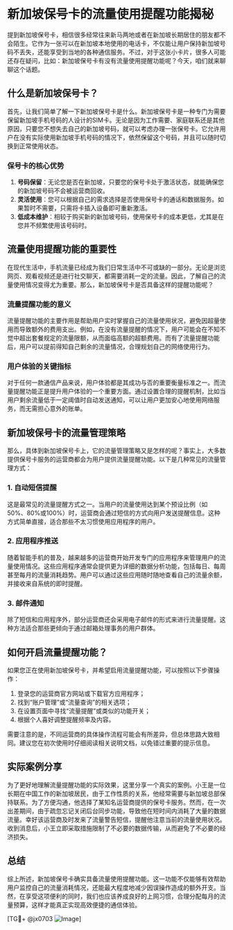 # 新加坡保号卡的流量使用提醒功能揭秘

提到新加坡保号卡，相信很多经常往来新马两地或者在新加坡长期居住的朋友都不会陌生。它作为一张可以在新加坡本地使用的电话卡，不仅能让用户保持新加坡号码不丢失，还能享受到当地的各种通信服务。不过，对于这张小卡片，很多人可能还存在疑问，比如：新加坡保号卡有没有流量使用提醒功能呢？今天，咱们就来聊聊这个话题。

## 什么是新加坡保号卡？

首先，让我们简单了解一下新加坡保号卡是什么。新加坡保号卡是一种专门为需要保留新加坡手机号码的人设计的SIM卡。无论是因为工作需要、家庭联系还是其他原因，只要您不想失去自己的新加坡号码，就可以考虑办理一张保号卡。它允许用户在没有实际使用新加坡手机号码的情况下，依然保留这个号码，并且可以随时切换到正常使用状态。

### 保号卡的核心优势

1. **号码保留**：无论您是否在新加坡，只要您的保号卡处于激活状态，就能确保您的新加坡号码不会被运营商回收。
2. **灵活使用**：您可以根据自己的需求选择是否使用保号卡的通话和数据服务。如果暂时不需要，只需将卡插入设备即可重新激活。
3. **低成本维护**：相较于购买新的新加坡号码，使用保号卡的成本更低，尤其是在您并不频繁使用该号码时。

## 流量使用提醒功能的重要性

在现代生活中，手机流量已经成为我们日常生活中不可或缺的一部分。无论是浏览网页、观看视频还是进行社交聊天，都需要消耗一定的流量。因此，了解自己的流量使用情况变得尤为重要。那么，新加坡保号卡是否具备这样的提醒功能呢？

### 流量提醒功能的意义

流量提醒功能的主要作用是帮助用户实时掌握自己的流量使用状况，避免因超量使用而导致额外的费用支出。例如，在没有流量提醒的情况下，用户可能会在不知不觉中超出套餐规定的流量限额，从而面临高额的超额费用。而有了流量提醒功能后，用户可以提前得知自己剩余的流量情况，合理规划自己的网络使用行为。

### 用户体验的关键指标

对于任何一款通信产品来说，用户体验都是其成功与否的重要衡量标准之一。而流量提醒功能正是提升用户体验的一个重要方面。通过设置合理的提醒机制，比如当用户剩余流量低于一定阈值时自动发送通知，可以让用户更加安心地使用网络服务，而无需担心意外的账单。

## 新加坡保号卡的流量管理策略

那么，具体到新加坡保号卡上，它的流量管理策略又是怎样的呢？事实上，大多数提供保号卡服务的运营商都会为用户提供流量提醒功能。以下是几种常见的流量管理方式：

### 1. 自动短信提醒

这是最常见的流量提醒方式之一。当用户的流量使用达到某个预设比例（如50%、80%或100%）时，运营商会通过短信的方式向用户发送提醒信息。这种方式简单直接，适合那些不太习惯使用应用程序的用户。

### 2. 应用程序推送

随着智能手机的普及，越来越多的运营商开始开发专门的应用程序来管理用户的流量使用情况。这些应用程序通常会提供更为详细的数据分析功能，包括每日、每周甚至每月的流量消耗趋势。用户可以通过这些应用随时随地查看自己的流量余额，并接收来自系统的即时提醒。

### 3. 邮件通知

除了短信和应用程序外，部分运营商还会采用电子邮件的形式来进行流量提醒。这种方法适合那些更倾向于通过邮箱处理事务的用户群体。

## 如何开启流量提醒功能？

如果您正在使用新加坡保号卡，并希望启用流量提醒功能，可以按照以下步骤操作：

1. 登录您的运营商官方网站或下载官方应用程序；
2. 找到“账户管理”或“流量查询”的相关选项；
3. 在设置页面中寻找“流量提醒”或类似的功能开关；
4. 根据个人喜好调整提醒频率及内容。

需要注意的是，不同运营商的具体操作流程可能会有所差异，但总体思路大致相同。建议您在初次使用时仔细阅读相关说明文档，以免错过重要的提示信息。

## 实际案例分享

为了更好地理解流量提醒功能的实际效果，这里分享一个真实的案例。小王是一位长期在中国工作的新加坡居民，由于工作性质的关系，他经常需要与新加坡总部保持联系。为了方便沟通，他选择了某知名运营商提供的保号卡服务。然而，在一次出差期间，由于疏忽忘记关闭后台同步功能，导致他在短时间内消耗了大量的数据流量。幸好该运营商及时发来了流量警告短信，提醒他注意当前的流量使用状况。收到消息后，小王立即采取措施限制了不必要的数据传输，从而避免了不必要的经济损失。

## 总结

综上所述，新加坡保号卡确实具备流量使用提醒功能。这一功能不仅能够有效帮助用户监控自己的流量消耗情况，还能最大程度地减少因误操作造成的额外开支。当然，在享受这项便利的同时，我们也应该养成良好的上网习惯，合理分配每月的流量预算，这样才能真正实现高效便捷的通信体验。

[TG💪+ @jx0703 ![Image](https://github.com/user-attachments/assets/dbca1d08-cadb-493c-b0ec-ad6f7a83f270)]